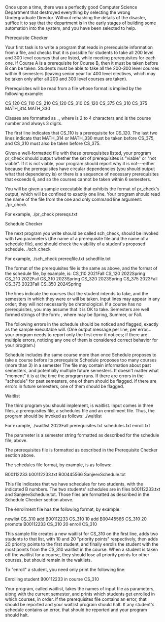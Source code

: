 Once upon a time, there was a perfectly good Computer Science Department that destroyed everything by selecting the wrong Undergraduate Director. Without rehashing the details of the disaster, suffice it to say that the department is in the early stages of building some automation into the system, and you have been selected to help.

Prerequisite Checker

Your first task is to write a program that reads in prerequisite information from a file, and checks that it is possible for students to take all 200 level and 300 level courses that are listed, while meeting prerequisites for each one. If Course A is a prerequisite for Course B, then it must be taken before B can be taken. Students must be able to take all the 200-300 level courses within 6 semesters (leaving senior year for 400 level electives, which may be taken only after all 200 and 300 level courses are taken).

Prerequisites will be read from a file whose format is implied by the following example:

CS_120 CS_110
CS_210 CS_120
CS_310 CS_120
CS_375 CS_310
CS_375 MATH_314 MATH_330

Classes are formatted as <dept>_<ddd>, where <dept> is 2 to 4 characters and <ddd> is the course number and always 3 digits.

The first line indicates that CS_110 is a prerequisite for CS_120. The last two lines indicate that MATH_314 or MATH_330 must be taken before CS_375, and CS_310 must also be taken before CS_375.

Given a well-formatted file with these prerequisites listed, your program pr_check should output whether the set of prerequisites is "viable" or "not viable".  If it is not viable, your program should report why it is not---either because the prerequisites have circular dependencies (you should output what that dependency is) or there is a sequence of necessary prerequisites that exceeds 6, and so the courses cannot be taken within 6 semesters.

You will be given a sample executable that exhibits the format of pr_check's output, which will be confined to exactly one line. Your program should read the name of the file from the one and only command line argument:
./pr_check <prereqfile>

For example, 
./pr_check prereqs.txt

Schedule Checker

The next program you write should be called sch_check, should be invoked with two parameters (the name of a prerequisite file and the name of a schedule file), and should check the viability of a student's proposed schedule.
./sch_check <prereqfile> <schedulefile>

For example, 
./sch_check prereqfile.txt schedfile.txt

The format of the prerequisites file is the same as above, and the format of the schedule file, by example, is:
CS_110 2021Fall
CS_120 2022Spring
CS_210 2022Fall
CS_310 2023Spring
CS_320 2023Spring
CS_375 2023Fall
CS_373 2023Fall
CS_350 2024Spring

The lines indicate the courses that the student intends to take, and the semesters in which they were or will be taken. Input lines may appear in any order; they will not necessarily be chronological. If a course has no prerequisites, you may assume that it is OK to take. Semesters are well formed strings of the form: <yyyy><semester>, where <semester> may be Spring, Summer, or Fall.

The following errors in the schedule should be noticed and flagged, exactly as the sample executable will.  (One output message per line, per error... your program needs to report only the first error it notices; if there are multiple errors, noticing any one of them is considered correct behavior for your program.)

Schedule includes the same course more than once
Schedule proposes to take a course before its prerequisite
Schedule proposes too many courses (more than 3) in a semester
The file may contain information about past semesters, and potentially multiple future semesters. It doesn't matter what "moment" it is at the time the program runs. If there are errors in the "schedule" for past semesters, one of them should be flagged. If there are errors in future semesters, one of them should be flagged.

Waitlist

The third program you should implement, is waitlist. Input comes in three files, a prerequisites file, a schedules file and an enrollment file.  Thus, the program should be invoked as follows:
./waitlist <semester> <prereqfile> <schedsfile> <enrollmentfile>

For example,
./waitlist 2023Fall prerequisites.txt schedules.txt enroll.txt

The <semester> parameter is a semester string formatted as described for the schedule file, above.

The prerequisites file is formatted as described in the Prerequisite Checker section above. 

The schedules file format, by example, is as follows:

B00112233 b00112233.txt
B00445566 SanjeevSchedule.txt

This file indicates that we have schedules for two students, with the indicated B numbers. The two students' schedules are in files b00112233.txt and SanjeevSchedule.txt. Those files are formatted as described in the Schedule Checker section above.

The enrollment file has the following format, by example:

newlist CS_310
add B00112233 CS_310 10
add B00445566 CS_310 20
promote B00112233 CS_310 20
enroll CS_310

This sample file creates a new waitlist for CS_310 on the first line, adds two students to that list, with 10 and 20 "priority points" respectively, then adds 20 priority points to the first student, and finally enrolls the student with the most points from the CS_310 waitlist in the course. When a student is taken off the waitlist for a course, they should lose all priority points for other courses, but should remain in the waitlists.

To "enroll" a student, you need only print the following line:

Enrolling student B00112233 in course CS_310

Your program, called waitlist, takes the names of input file as parameters, along with the current semester, and prints which students get enrolled in which courses, in order. If the prerequisites file contains an error, that should be reported and your waitlist program should halt. If any student's schedule contains an error, that should be reported and your program should halt.
